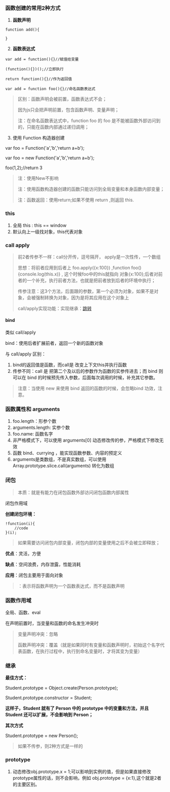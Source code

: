 ### 函数创建的常用2种方式

1. **函数声明**

```
function add(){

}
```

2. **函数表达式**

```
var add = function(){}//赋值给变量

(function(){})();//立即执行

return function(){}//作为返回值

var add = function foo(){}//命名函数表达式
```
>区别：函数声明会被前置，函数表达式不会；
>
>因为js只会把声明前置，包含函数声明、变量声明；
>
>注：在命名函数表达式中，function foo 的 foo 是不能被函数外部访问到的，只能在函数内部通过递归调用；

3. 使用 Function 构造器创建

var foo = Function('a','b','return a+b');

var foo = new Function('a','b','return a+b');

foo(1,2);//return 3

>注：使用New不影响
>
>注：使用函数构造器创建的函数只能访问到全局变量和本身函数内部变量；
>
>注：函数返回：使用return;如果不使用 return ,则返回 this.

### this

1. 全局 this : this == window
2. 默认向上一级找对象，this代表对象


### call apply 

>前2者传参不一样：call分开传，逗号隔开， apply是一次性传，一个数组
>
>思想：将前者应用到后者上 foo.apply({x:100}) ,function foo(){console.log(this.x)} , 这个时候foo中的this就指向 对象{x:100};后者对前者的一个补充，执行前者方法，也就是把前者放到后者的环境中执行；
>
>传参注意：这3个方法，后面跟的参数，第一个必须为对象，如果不是对象，会被强制转换为对象，因为是将其应用在这个对象上
>
>call/apply实现功能：实现继承：[跳转](http://www.tuicool.com/articles/EVF3Eb)

#### bind

类似 call/apply

bind：使用后者扩展前者，返回一个新的函数对象

与 call/apply 区别：

1. bind的返回值是函数，而call是 改变上下文this并执行函数
2. 传参不同：call 是 把第二个及以后的参数作为函数的实参传进去；而 bind 则可以在 bind 的时候预先传入参数，后面每次调用的时候，补充其它参数。

>注意：当使用 new 来使用 bind 返回的函数的时候，会忽略bind 功效，注意。

### 函数属性和 arguments

1. foo.length：形参个数
2. arguments.length: 实参个数
3. foo.name: 函数名字
4. 非严格模式下，可以使用 arguments[0] 动态修改传的参，严格模式下修改无效
5. 函数 bind、currying ，能实现函数参数、内容的预定义 
6. arguments是类数组，不是真实数组，可以使用Array.prototype.slice.call(arguments) 转化为数组

### 闭包

>本质：就是有能力在闭包函数外部访问闭包函数内部属性

闭包作用域

**创建闭包环境：**
```
!function(i){
	//code
}(i);
```

>如果需要访问闭包内部变量，闭包内部的变量使用之后不会被立即释放；

**优点**：灵活，方便

**缺点**：空间浪费，内存泄露，性能消耗

**应用**：闭包主要用于面向对象

> ：表示将函数声明为一个函数表达式，而不是函数声明


### 函数作用域

全局、函数、eval

在声明前置时，当变量和函数的命名发生冲突时
>变量声明冲突：忽略
>
>函数声明冲突：覆盖（就是如果同时有变量和函数声明时，初始这个名字代表函数，在执行过程中，执行到命名变量时，才将其变为变量）

### 继承

**最佳方式：**

Student.prototype = Object.create(Person.prototype);

Student.prototype.constructor = Student;

**这样子，Student 就有了 Person 中的 prototype 中的变量和方法，并且 Student 还可以扩展，不会影响到 Person；**

**其次方式**

Student.prototype = new Person();

>如果不传参，则2种方式是一样的

### prototype

1. 动态修改obj.prototype.x = 1;可以影响到实例的值，但是如果直接修改 prototype属性的话，则不会影响，例如 obj.prototype = {x:1},这个就是2者的主要区别。